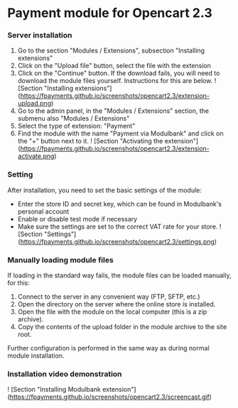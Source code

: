 Payment module for Opencart 2.3
=================================


### Server installation


1. Go to the section "Modules / Extensions", subsection "Installing extensions"
2. Click on the "Upload file" button, select the file with the extension
3. Click on the "Continue" button. If the download fails, you will need to download the module files yourself. Instructions for this are below.
! [Section "Installing extensions"] (https://fpayments.github.io/screenshots/opencart2.3/extension-upload.png)
4. Go to the admin panel, in the "Modules / Extensions" section, the submenu also "Modules / Extensions"
5. Select the type of extension: "Payment"
6. Find the module with the name "Payment via Modulbank" and click on the "+" button next to it.
! [Section "Activating the extension"] (https://fpayments.github.io/screenshots/opencart2.3/extension-activate.png)

### Setting

After installation, you need to set the basic settings of the module:

  * Enter the store ID and secret key, which can be found in Modulbank's personal account
  * Enable or disable test mode if necessary
  * Make sure the settings are set to the correct VAT rate for your store.
! [Section "Settings"] (https://fpayments.github.io/screenshots/opencart2.3/settings.png)

### Manually loading module files

If loading in the standard way fails, the module files can be loaded manually, for this:

1. Connect to the server in any convenient way (FTP, SFTP, etc.)
2. Open the directory on the server where the online store is installed.
3. Open the file with the module on the local computer (this is a zip archive).
4. Copy the contents of the upload folder in the module archive to the site root.

Further configuration is performed in the same way as during normal module installation.


### Installation video demonstration
! [Section "Installing Modulbank extension"] (https://fpayments.github.io/screenshots/opencart2.3/screencast.gif) 
